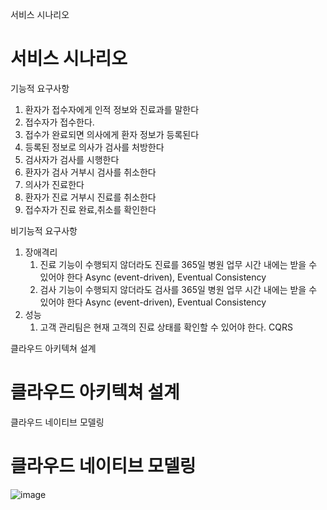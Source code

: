 서비스 시나리오 

# 서비스 시나리오

기능적 요구사항
1. 환자가 접수자에게 인적 정보와 진료과를 말한다 
2. 접수자가 접수한다.
3. 접수가 완료되면 의사에게 환자 정보가 등록된다 
4. 등록된 정보로 의사가 검사를 처방한다
5. 검사자가 검사를 시행한다 
6. 환자가 검사 거부시 검사를 취소한다
7. 의사가 진료한다
8. 환자가 진료 거부시 진료를 취소한다
9. 접수자가 진료 완료,취소를 확인한다

비기능적 요구사항
1. 장애격리
    1. 진료 기능이 수행되지 않더라도 진료를 365일 병원 업무 시간 내에는 받을 수 있어야 한다  Async (event-driven), Eventual Consistency
    2. 검사 기능이 수행되지 않더라도 검사를 365일 병원 업무 시간 내에는 받을 수 있어야 한다   Async (event-driven), Eventual Consistency
2. 성능
    1. 고객 관리팀은 현재 고객의 진료 상태를 확인할 수 있어야 한다.   CQRS


클라우드 아키텍쳐 설계 

# 클라우드 아키텍쳐 설계


클라우드 네이티브 모델링

# 클라우드 네이티브 모델링
![image](https://github.com/pyodol2/capstonproject/assets/145510412/d72a9b4c-012b-4921-b275-91c9cbc0cc60)
